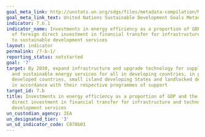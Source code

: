 ```yaml
---
goal_meta_link: http://unstats.un.org/sdgs/files/metadata-compilation/Metadata-Goal-7.pdf
goal_meta_link_text: United Nations Sustainable Development Goals Metadata (pdf 110kB)
indicator: 7.b.1
indicator_name: Investments in energy efficiency as a proportion of GDP and the amount
  of foreign direct investment in financial transfer for infrastructure and technology
  to sustainable development services
layout: indicator
permalink: /7-b-1/
reporting_status: notstarted
goal: '7'
target: By 2030, expand infrastructure and upgrade technology for supplying modern
  and sustainable energy services for all in developing countries, in particular least
  developed countries, small island developing States and landlocked developing countries,
  in accordance with their respective programmes of support
target_id: 7.b
title: Investments in energy efficiency as a proportion of GDP and the amount of foreign
  direct investment in financial transfer for infrastructure and technology to sustainable
  development services
un_custodian_agency: IEA
un_designated_tier: '3'
un_sd_indicator_code: C070b01
---
```

